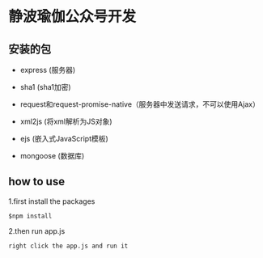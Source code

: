 # 静波瑜伽公众号开发

## 安装的包

- express (服务器)
    
- sha1 (sha1加密)

- request和request-promise-native（服务器中发送请求，不可以使用Ajax）

- xml2js (将xml解析为JS对象)

- ejs (嵌入式JavaScript模板)

- mongoose (数据库)

## how to use

1.first install the packages

```
$npm install
```

2.then run app.js

```
right click the app.js and run it
```
